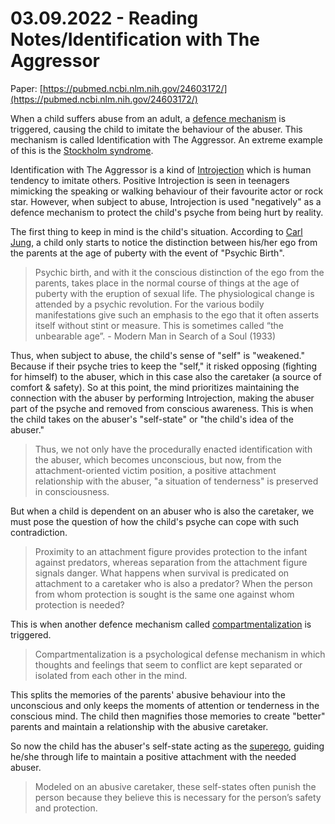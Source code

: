 # 03.09.2022 - Reading Notes/Identification with The Aggressor

Paper: [https://pubmed.ncbi.nlm.nih.gov/24603172/](https://pubmed.ncbi.nlm.nih.gov/24603172/)

When a child suffers abuse from an adult, a [defence mechanism][6] is triggered, causing the child to imitate the behaviour of the abuser. This mechanism is called Identification with The Aggressor. An extreme example of this is the [Stockholm syndrome][5].

Identification with The Aggressor is a kind of [Introjection][1] which is human tendency to imitate others. Positive Introjection is seen in teenagers mimicking the speaking or walking behaviour of their favourite actor or rock star. However, when subject to abuse, Introjection is used "negatively" as a defence mechanism to protect the child's psyche from being hurt by reality.

The first thing to keep in mind is the child's situation. According to [Carl Jung][3], a child only starts to notice the distinction between his/her ego from the parents at the age of puberty with the event of "Psychic Birth".

> Psychic birth, and with it the conscious distinction of the ego from the parents, takes place in the normal course of things at the age of puberty with the eruption of sexual life. The physiological change is attended by a psychic revolution. For the various bodily manifestations give such an emphasis to the ego that it often asserts itself without stint or measure. This is sometimes called “the unbearable age”. - Modern Man in Search of a Soul (1933)

Thus, when subject to abuse, the child's sense of "self" is "weakened." Because if their psyche tries to keep the "self," it risked opposing (fighting for himself) to the abuser, which in this case also the caretaker (a source of comfort & safety). So at this point, the mind prioritizes maintaining the connection with the abuser by performing Introjection, making the abuser part of the psyche and removed from conscious awareness. This is when the child takes on the abuser's "self-state" or "the child's idea of the abuser."

> Thus, we not only have the procedurally enacted identification with the abuser, which becomes unconscious, but now, from the attachment-oriented victim position, a positive attachment relationship with the abuser, "a situation of tenderness" is preserved in consciousness. 

But when a child is dependent on an abuser who is also the caretaker, we must pose the question of how the child's psyche can cope with such contradiction.

> Proximity to an attachment figure provides protection to the infant against predators, whereas separation from the attachment figure signals danger. What happens when survival is predicated on attachment to a caretaker who is also a predator? When the person from whom protection is sought is the same one against whom protection is needed?

This is when another defence mechanism called [compartmentalization][2] is triggered.

> Compartmentalization is a psychological defense mechanism in which thoughts and feelings that seem to conflict are kept separated or isolated from each other in the mind.

This splits the memories of the parents' abusive behaviour into the unconscious and only keeps the moments of attention or tenderness in the conscious mind. The child then magnifies those memories to create "better" parents and maintain a relationship with the abusive caretaker.

So now the child has the abuser's self-state acting as the [superego][4], guiding he/she through life to maintain a positive attachment with the needed abuser.

> Modeled on an abusive caretaker, these self-states often punish the person because they believe this is necessary for the person’s safety and protection.

[1]: https://en.wikipedia.org/wiki/Introjection
[2]: https://en.wikipedia.org/wiki/Compartmentalization_(psychology)
[3]: https://en.wikipedia.org/wiki/Carl_Jung
[4]: https://en.wikipedia.org/wiki/Id,_ego_and_super-ego#Super-ego
[5]: https://en.wikipedia.org/wiki/Stockholm_syndrome
[6]: 03.08.2022%20-%20Psychology%20Defense%20Mechanisms.md
